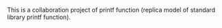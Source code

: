 This is a collaboration project of printf function (replica model of standard library printf function).
